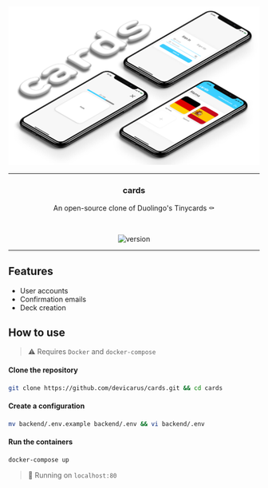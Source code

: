 ![cards banner](docs/banner.png)

---
<div align="center">

### cards
An open-source clone of Duolingo's Tinycards ⚰️

<br>

![version](https://img.shields.io/github/v/tag/devicarus/cards?color=%233ccfff&label=version&style=for-the-badge)
<br>
</div>

---

## Features

- User accounts
- Confirmation emails
- Deck creation

## How to use
> :warning: Requires `Docker` and `docker-compose`

#### Clone the repository
```bash
git clone https://github.com/devicarus/cards.git && cd cards
```

#### Create a configuration
```bash
mv backend/.env.example backend/.env && vi backend/.env
```

#### Run the containers
```bash
docker-compose up
```

> :rocket: Running on `localhost:80`